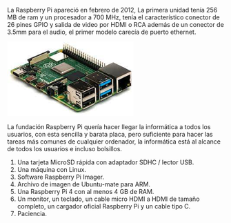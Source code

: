   La Raspberry Pi apareció en febrero de 2012,  La primera unidad tenía 256 MB de ram y un procesador a 700 MHz, tenía el característico conector de 26 pines GPIO y salida de        video por HDMI o RCA además de un conector de 3.5mm para el audio, el primer modelo carecía de puerto ethernet.
  
  ![](https://github.com/papuinoook94/Proyectos/blob/main/IMAGENES/raspberry.png)

   La fundación Raspberry Pi quería hacer llegar la informática a todos los usuarios, con esta sencilla y barata placa, pero suficiente para hacer las tareas más comunes de
   cualquier ordenador, la informática está al alcance de todos los usuarios e incluso bolsillos. 
   
1. Una tarjeta MicroSD rápida con adaptador SDHC / lector USB.
2. Una máquina con Linux.
3. Software Raspberry Pi Imager.
4. Archivo de imagen de Ubuntu-mate para ARM.
5. Una Raspberry Pi 4 con al menos 4 GB de RAM.
6. Un monitor, un teclado, un cable micro HDMI a HDMI de tamaño completo, un cargador oficial Raspberry Pi y un cable tipo C.
7. Paciencia.
